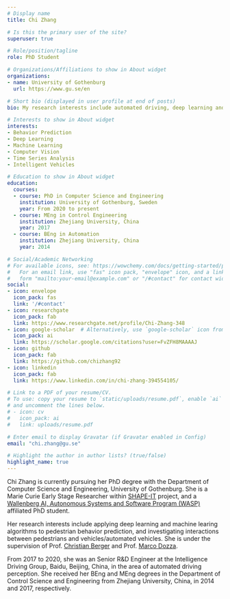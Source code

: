 ```yaml
---
# Display name
title: Chi Zhang

# Is this the primary user of the site?
superuser: true

# Role/position/tagline
role: PhD Student

# Organizations/Affiliations to show in About widget
organizations:
- name: University of Gothenburg
  url: https://www.gu.se/en

# Short bio (displayed in user profile at end of posts)
bio: My research interests include automated driving, deep learning and computer vision.

# Interests to show in About widget
interests:
- Behavior Prediction
- Deep Learning
- Machine Learning
- Computer Vision
- Time Series Analysis
- Intelligent Vehicles

# Education to show in About widget
education:
  courses:
  - course: PhD in Computer Science and Engineering
    institution: University of Gothenburg, Sweden
    year: From 2020 to present
  - course: MEng in Control Engineering
    institution: Zhejiang University, China
    year: 2017
  - course: BEng in Automation
    institution: Zhejiang University, China
    year: 2014

# Social/Academic Networking
# For available icons, see: https://wowchemy.com/docs/getting-started/page-builder/#icons
#   For an email link, use "fas" icon pack, "envelope" icon, and a link in the
#   form "mailto:your-email@example.com" or "/#contact" for contact widget.
social:
- icon: envelope
  icon_pack: fas
  link: '/#contact'
- icon: researchgate
  icon_pack: fab
  link: https://www.researchgate.net/profile/Chi-Zhang-348
- icon: google-scholar  # Alternatively, use `google-scholar` icon from `ai` icon pack
  icon_pack: ai
  link: https://scholar.google.com/citations?user=FvZFH8MAAAAJ
- icon: github
  icon_pack: fab
  link: https://github.com/chizhang92
- icon: linkedin
  icon_pack: fab
  link: https://www.linkedin.com/in/chi-zhang-394554105/

# Link to a PDF of your resume/CV.
# To use: copy your resume to `static/uploads/resume.pdf`, enable `ai` icons in `params.toml`, 
# and uncomment the lines below.
# - icon: cv
#   icon_pack: ai
#   link: uploads/resume.pdf

# Enter email to display Gravatar (if Gravatar enabled in Config)
email: "chi.zhang@gu.se"

# Highlight the author in author lists? (true/false)
highlight_name: true
---
```


Chi Zhang is currently pursuing her PhD degree with the Department of Computer Science and Engineering, University of Gothenburg. She is a Marie Curie Early Stage Researcher within [SHAPE-IT](https://www.shape-it.eu/) project, and a [Wallenberg AI, Autonomous Systems and Software Program (WASP)](https://wasp-sweden.org/) affiliated PhD student.

Her research interests include applying deep learning and machine learing algorithms to pedestrian behavior prediction, and investigating interactions between pedestrians and vehicles/automated vehicles. She is under the supervision of Prof. [Christian Berger](https://research.chalmers.se/en/person/bergerc) and Prof. [Marco Dozza](https://research.chalmers.se/en/person/dozza).

From 2017 to 2020, she was an Senior R&D Engineer at the Intelligence Driving Group, Baidu, Beijing, China, in the area of automated driving perception.
She received her BEng and MEng degrees in the Department of Control Science and Engineering from Zhejiang University, China, in 2014 and 2017, respectively.




<!-- {{< icon name="download" pack="fas" >}} Download my {{< staticref "uploads/demo_resume.pdf" "newtab" >}}resumé{{< /staticref >}}. -->
